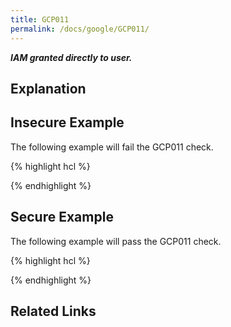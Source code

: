 ```yaml
---
title: GCP011
permalink: /docs/google/GCP011/
---
```


***IAM granted directly to user.***

## Explanation



## Insecure Example

The following example will fail the GCP011 check.

{% highlight hcl %}

{% endhighlight %}

## Secure Example

The following example will pass the GCP011 check.

{% highlight hcl %}

{% endhighlight %}

## Related Links


